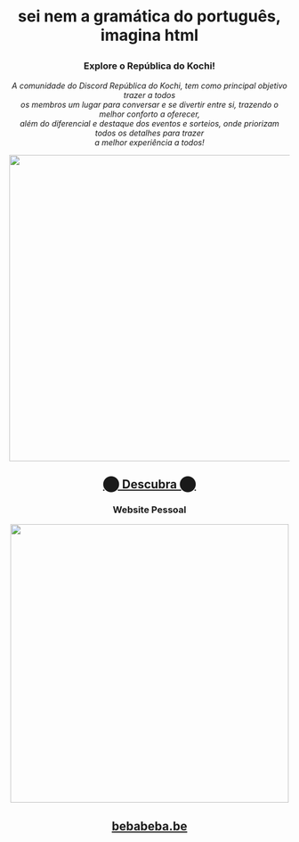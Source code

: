 # <p align="center">sei nem a gramática do português, imagina html
</p>


### <p align="center">Explore o República do Kochi!
</p>

*<p align="center">A comunidade do Discord República do Kochi, tem como principal objetivo trazer a todos <br> os membros um lugar para conversar e se divertir entre si, trazendo o melhor conforto a oferecer, <br> além do diferencial e destaque dos eventos e sorteios, onde priorizam todos os detalhes para trazer <br> a melhor experiência a todos!*
</p>

<p 
  align="center">
  <img src="https://cdn.discordapp.com/attachments/870073540907524166/1207807337201401886/a2edacc0-ccb5-4846-b20b-469ae64d4e9a.png?ex=65e0fd3d&is=65ce883d&hm=e0c0172aa479fcb225c4754f6ee077c7c4738f6adae25a9c33315aff814cdec5&" width="550" />
</p>

## <p align="center">[⬤ Descubra ⬤](https://discord.gg/JQ2HdUm)
</p>

### <p align="center">Website Pessoal
</p>

<p 
  align="center">
  <img src="https://cdn.discordapp.com/attachments/870073540907524166/1207815378445664376/aea5ef73-9f34-4816-abf4-ec50f8071297.png?ex=65e104ba&is=65ce8fba&hm=566511985aededa866126da75062bd1c04405a82d07a74f3ebb4b9b17807cfa9&" width="500" />
</p>

## <p align="center">[bebabeba.be](https://bebabeba.be)
</p>
